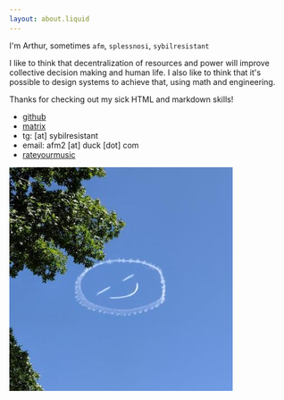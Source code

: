```yaml
---
layout: about.liquid
---
```


I'm Arthur, sometimes `afm`, `splessnosi`, `sybilresistant`

I like to think that decentralization of resources and power will improve collective decision making and human life. 
I also like to think that it's possible to design systems to achieve that, using math and engineering.

Thanks for checking out my sick HTML and markdown skills!

- [github](https://github.com/a-moreira)
- [matrix](https://matrix.to/#/@splessnosi:matrix.org)
- tg: [at] sybilresistant
- email: afm2 [at] duck [dot] com
- [rateyourmusic](https://rateyourmusic.com/~splessnosi)


![me](./assets/afm.jpeg)

